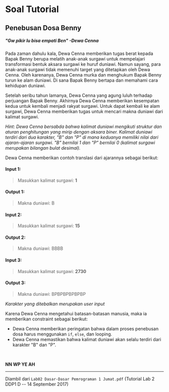 # Soal Tutorial

## Penebusan Dosa Benny

<h5>"<i>Gw pikir lu bisa empati Ben</i>" -Dewa Cenna</h5>

Pada zaman dahulu kala, Dewa Cenna memberikan tugas berat kepada Bapak Benny
berupa melatih anak-anak surgawi untuk mempelajari transformasi bentuk aksara
surgawi ke huruf duniawi. Namun sayang, para anak-anak surgawi tidak memenuhi
target yang ditetapkan oleh Dewa Cenna. Oleh karenanya, Dewa Cenna murka dan
menghukum Bapak Benny turun ke alam duniawi. Di sana Bapak Benny bertapa dan
memahami cara kehidupan duniawi.

Setelah seribu tahun lamanya, Dewa Cenna yang agung luluh terhadap perjuangan
Bapak Benny. Akhirnya Dewa Cenna memberikan kesempatan kedua untuk kembali
menjadi rakyat surgawi. Untuk dapat kembali ke alam surgawi, Dewa Cenna
memberikan tugas untuk mencari makna duniawi dari kalimat surgawi.

*Hint: Dewa Cenna bersabda bahwa kalimat duniawi mengikuti struktur dan aturan
penghitungan yang mirip dengan aksara biner. Kalimat duniawi terdiri dari
dua karakter, "B" dan "P" di mana keduanya memiliki nilai dari ajaran-ajaran
surgawi. "B" bernilai 1 dan "P" bernilai 0 (kalimat surgawi merupakan bilangan
bulat desimal).*

Dewa Cenna memberikan contoh translasi dari ajarannya sebagai berikut:

#### Input 1:

> Masukkan kalimat surgawi: **1**

#### Output 1:

> Makna duniawi: B

#### Input 2:

> Masukkan kalimat surgawi: **15**

#### Output 2:

> Makna duniawi: BBBB

#### Input 3:

> Masukkan kalimat surgawi: **2730**

#### Output 3:

> Makna duniawi: BPBPBPBPBPBP

*Karakter yang ditebalkan merupakan user input*

Karena Dewa Cenna mengetahui batasan-batasan manusia, maka ia memberikan
constraint sebagai berikut:

- Dewa Cenna memberikan peringatan bahwa dalam proses penebusan dosa
  harus menggunakan `if`, `else`, dan looping.
- Dewa Cenna memastikan bahwa kalimat duniawi akan selalu terdiri dari
  karakter "B" dan "P".

<br>

**NN WP YE AH**

---

Diambil dari `Lab02 Dasar-Dasar Pemrograman 1 Jumat.pdf`
(Tutorial Lab 2 DDP1 D -- 14 September 2017)
